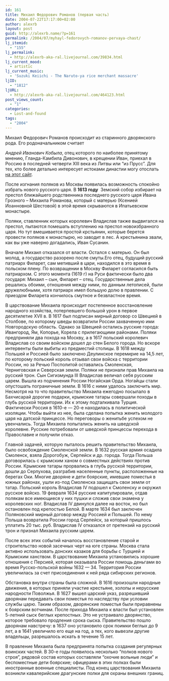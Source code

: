 ```yaml
---
id: 161
title: Михаил Федорович Романов (первая часть)
date: 2004-07-22T17:17:00+02:00
author: alexrb
layout: post
guid: http://alexrb.name/?p=161
permalink: /2004/07/myhayl-fedorovych-romanov-pervaya-chast/
lj_itemid:
  - "155"
lj_permalink:
  - http://alexrb-aka-ral.livejournal.com/39834.html
lj_current_mood:
  - artistic
lj_current_music:
  - 'Suzuki Keiichi - The Naruto-ya rice merchant massacre'
ljID:
  - "1812"
ljURL:
  - http://alexrb-aka-ral.livejournal.com/464123.html
post_views_count:
  - "1"
categories:
  - Lost-and-found
tags:
  - "2004"
---
```

<!--more-->Михаил Федорович Романов происходит из старинного дворянского рода. Его родоначальником считает 

_Андрей Иванович Кобыла_, отец которого по наиболее принятому мнению, Гланда-Камбила Дивонович, в крещении Иван, приехал в Россию в последней четверти XIII века из Литвы или &#8220;из Прусс&#8221;. Для тех, кто более детально интересует истоками династии могу отослать [на этот сайт](http://hronos.km.ru/biograf/romanovy.html).

После изгнания поляков из Москвы появилась возможность спокойно избрать нового русского царя. В **1613 году**&nbsp; Земский собор избирает на престол ближайшего родственника последнего русского царя Ивана Грозного &#8211; Михаила Романова, который с матерью (Ксенией Иоанновной Шестовой) в этой время скрываются в Ипатьевском монастыре.

Поляки, ставленник которых королевич Владислав также выдвигался на престол, пытаются помешать вступлению на престол новоизбранного царя. Но тут вмешивается простой крстьянин, которые берется провести поляков к монастырю, но заводит в лес. А крестьянина звали, как вы уже наверно догадались, Иван Сусанин.

Вначале Михаил отказался от власти. Остался с матерью. Он был молод, а государство разорено после смуты.Его отец, будущий русский патриарх Филарет, сам метивший в цари, находился в это время в польском плену. По возвращении в Москву Филарет согласился быть патриархом. С этого момента (1619 г) на Руси фактически было два государя: Михаил &#8211; сын, Филарет &#8211; отец. Государственные дела решались обоими, отношения между ними, по данным летописей, были дружелюбными, хотя патриарх имел большую долю в правлении. С приездом Филарета кончилось смутное и безвластное время. 

В царствование Михаила происходит постепенное восстановление народного хозяйства, потерпевшего большой урон в первое десятилетие XVII в. В 1617 был подписан мирный договор со Швецией в Столбове, по которому шведы возвратили России захваченную ими Новгородскую область. Однако за Швецией остались русские города: Ивангород, Ям, Копорье, Корела с прилегающими районами. Поляки предприняли два похода на Москву, а в 1617 польский королевич Владислав со своим войском дошел до стен Белого города. Но вскоре интервенты были выбиты из предместий столицы. В 1618 между Польшей и Россией было заключено Деулинское перемирие на 14,5 лет, по которому польский король отзывал свои войска с территории России, но за Речью Посполитой оставались Смоленская, Черниговская и Северская земли. Поляки не признали прав Михаила на русский трон. Сын Сигизмунда III Владислав величал себя русским царем. Вышла из подчинения России Ногайская Орда. Ногайцы стали опустошать пограничные земли. В 1616 с ними удалось заключить мир. Несмотря на то что правительство Михаила ежегодно посылало в Бахчисарай дорогие подарки, крымские татары совершали походы в глубь русской территории. Их к этому подталкивала Турция. Фактически Россия в 1610-е — 20-е находилась в политической изоляции. Чтобы выйти из нее, была сделана попытка женить молодого царя на датской принцессе. Но переговоры о женитьбе успехом не увенчались. Тогда Михаила попытались женить на шведской королевне. Русские потребовали от шведской принцессы перехода в Православие и получили отказ.

Главной задачей, которую пыталось решить правительство Михаила, было освобождение Смоленской земли. В 1632 русская армия осадила Смоленск, взяла Дорогобуж, Серпейск и др. города. Тогда Польша договорилась с крымским ханом о совместных действиях против России. Крымские татары прорвались в глубь русской территории, дошли до Серпухова, разграбив населенные пункты, расположенные на берегах Оки. Многие дворяне и дети боярские, имевшие поместья в южных районах, ушли из-под Смоленска защищать свои земли от татар. Польский король Владислав IV подошел к Смоленску и окружил русское войско. 19 февраля 1634 русские капитулировали, отдав полякам все имеющиеся у них пушки и сложив свои знамена у королевских ног. Владислав IV двинулся далее на восток, но был остановлен под крепостью Белой. В марте 1634 был заключен Поляновский мирный договор между Россией и Польшей. По нему Польша возвратила России город Серпейск, за который пришлось уплатить 20 тыс. руб. Владислав IV отказался от претензий на русский трон и признал Михаила русским царем.

После всех этих событий началось восстановление старой и строительство новой засечных черт на юге страны. Москва стала активно использовать донских казаков для борьбы с Турцией и Крымским ханством. В царствование Михаила установились хорошие отношения с Персией, которая оказывала России помощь деньгами во время Русско-польской войны 1632 — 34. Территория России увеличилась за счет присоединения к ней ряда сибирских регионов.

Обстановка внутри страны была сложной. В 1616 произошли народные движения, в которых приняли участие крестьяне, холопы и нерусские народности Поволжья. В 1627 вышел царский указ, разрешивший дворянам передавать свои поместья по наследству при условии службы царю. Таким образом, дворянские поместья были приравнены к боярским вотчинам. После прихода Михаила к власти был установлен 5-летний сыск беглых крепостных. Это не устраивало дворянство, которое требовало продления срока сыска. Правительство пошло дворянам навстречу: в 1637 оно установило срок поимки беглых до 9 лет, а в 1641 увеличило его еще на год, а тех, кого вывезли другие владельцы, разрешалось искать в течение 15 лет.

В правление Михаила была предпринята попытка создания регулярных воинских частей. В 30-е годы появилось несколько “полков нового строя”, рядовой состав которых составляли “охочие вольные люди” и беспоместные дети боярские; офицерами в этих полках были иностранные военные специалисты. Под конец царствования Михаила возникли кавалерийские драгунские полки для охраны внешних границ.